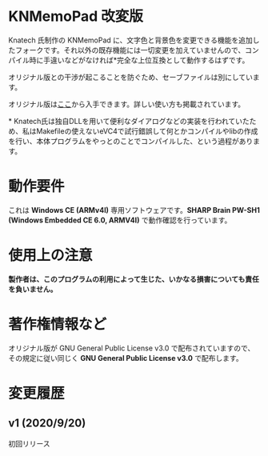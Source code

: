 # KNMemoPad 改変版
Knatech 氏制作の KNMemoPad に、文字色と背景色を変更できる機能を追加したフォークです。それ以外の既存機能には一切変更を加えていませんので、コンパイル時に手違いなどがなければ\*完全な上位互換として動作するはずです。

オリジナル版との干渉が起こることを防ぐため、セーブファイルは別にしています。

オリジナル版は[ここ](https://bitbucket.org/knatech/brain-tools/src/master/)から入手できます。詳しい使い方も掲載されています。

\* Knatech氏は独自DLLを用いて便利なダイアログなどの実装を行われていたため、私はMakefileの使えないeVC4で試行錯誤して何とかコンパイルやlibの作成を行い、本体プログラムをやっとのことでコンパイルした、という過程があります。

# 動作要件
これは **Windows CE (ARMv4I)** 専用ソフトウェアです。**SHARP Brain PW-SH1 (Windows Embedded CE 6.0, ARMV4I)** で動作確認を行っています。

# 使用上の注意
**製作者は、このプログラムの利用によって生じた、いかなる損害についても責任を負いません。**

# 著作権情報など
オリジナル版が GNU General Public License v3.0 で配布されていますので、その規定に従い同じく **GNU General Public License v3.0** で配布します。

# 変更履歴
## v1 (2020/9/20)
初回リリース